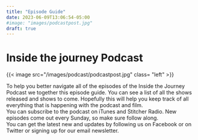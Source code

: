 ```yaml
---
title: "Episode Guide"
date: 2023-06-09T13:06:54-05:00
#image: "images/podcastpost.jpg" 
draft: true
---
```

# Inside the journey Podcast
{{< image src="/images/podcast/podcastpost.jpg" class= "left" >}}

To help you better navigate all of the episodes of the Inside the Journey Podcast we together this episode guide. You can see a list of all the shows released and shows to come. Hopefully this will help you keep track of all everything that is happening with the podcast and film.<br>
You can subscribe to the podcast on iTunes and Stitcher Radio. New episodes come out every Sunday, so make sure follow along.<br> You can get the latest new and updates by following us on Facebook or on Twitter or signing up for our email newsletter.


